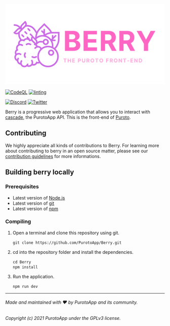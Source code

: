 <p align="center">
  <img src=".github/media/berry.svg" alt="Readme logo"/>
</p>

[![CodeQL](https://github.com/PurotoApp/Berry/actions/workflows/codeql-analysis.yml/badge.svg)](https://github.com/PurotoApp/Berry/actions/workflows/codeql-analysis.yml)
[![linting](https://github.com/PurotoApp/Berry/actions/workflows/linting.yml/badge.svg)](https://github.com/PurotoApp/Berry/actions/workflows/linting.yml)

[![Discord](https://img.shields.io/badge/Discord-7289DA?style=for-the-badge&logo=discord&logoColor=white)](https://discord.puroto.net/)
[![Twitter](https://img.shields.io/badge/Twitter-1DA1F2?style=for-the-badge&logo=twitter&logoColor=white)](https://twitter.com/PurotoApp)

Berry is a progressive web application that allows you to interact with [cascade](https://github.com/PurotoApp/cascade), the PurotoApp API. This is the front-end of [Puroto](https://puroto.net).

## Contributing

We highly appreciate all kinds of contributions to Berry. For learning more about contributing to berry in an open source matter, please see our [contribution guidelines](https://github.com/PurotoApp/Berry/blob/master/.github/CONTRIBUTING.md) for more informations.

## Building berry locally

### Prerequisites

- Latest version of [Node.js](https://nodejs.org/)
- Latest version of [git](https://git-scm.com/)
- Latest version of [npm](https://www.npmjs.com/)

### Compiling

1. Open a terminal and clone this repository using git.
   ```
   git clone https://github.com/PurotoApp/Berry.git
   ```
2. cd into the repository folder and install the dependencies.
   ```
   cd Berry
   npm install
   ```
3. Run the application.
   ```
   npm run dev
   ```

---

###### Made and maintained with ❤ by PurotoApp and its community.

###### Copyright (c) 2021 PurotoApp under the GPLv3 license.
